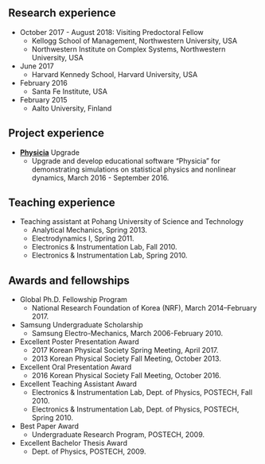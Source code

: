 Research experience
------
* October 2017 - August 2018: Visiting Predoctoral Fellow
  * Kellogg School of Management, Northwestern University, USA
  * Northwestern Institute on Complex Systems, Northwestern University, USA
* June 2017
  * Harvard Kennedy School, Harvard University, USA
* February 2016
  * Santa Fe Institute, USA
* February 2015
  * Aalto University, Finland

Project experience
------
* <span style="color:blue">**[Physicia](http://comphys.postech.ac.kr)**</span> Upgrade
  * Upgrade and develop educational software “Physicia” for demonstrating simulations on statistical physics and nonlinear dynamics, March 2016 - September 2016.

Teaching experience
------
* Teaching assistant at Pohang University of Science and Technology
  * Analytical Mechanics, Spring 2013.
  * Electrodynamics I, Spring 2011.
  * Electronics & Instrumentation Lab, Fall 2010. 
  * Electronics & Instrumentation Lab, Spring 2010.

Awards and fellowships
------
* Global Ph.D. Fellowship Program
  * National Research Foundation of Korea (NRF), March 2014–February 2017.
* Samsung Undergraduate Scholarship
  * Samsung Electro-Mechanics, March 2006-February 2010.
* Excellent Poster Presentation Award
  * 2017 Korean Physical Society Spring Meeting, April 2017.
  * 2013 Korean Physical Society Fall Meeting, October 2013.
* Excellent Oral Presentation Award
  * 2016 Korean Physical Society Fall Meeting, October 2016.
* Excellent Teaching Assistant Award
  * Electronics & Instrumentation Lab, Dept. of Physics, POSTECH, Fall 2010.
  * Electronics & Instrumentation Lab, Dept. of Physics, POSTECH, Spring 2010.
* Best Paper Award
  * Undergraduate Research Program, POSTECH, 2009.
* Excellent Bachelor Thesis Award
  * Dept. of Physics, POSTECH, 2009.
  
